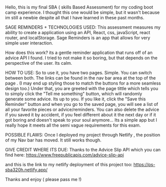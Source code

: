 Hello,  this is my final SBA ( skills Based Assessment) for my coding boot camp experience. I thought this one would be simple, but it wasn't because im still a newbie despite all that I have learned in these past months. 


SAGE REMINDERS + TECHNOLOGIES USED:
This assessment measures my ability to create a application using an API, React, css, javaScript, react router, and localStorage. Sage Reminders is an app that allows for very simple user interaction.

 How does this work? its a gentle reminder application that runs off of an advice API I found. I tried to not make it so boring, but that depends on the perspective of the user. Its calm.

HOW TO USE:
So to use it, you have two pages. Simple. You can switch between both. The links can be found in the nav bar area at the top of the page . (I may end up styling those to match the buttons for a more seamless design  too.) Under that, you are greeted with the page tittle  which tells you to simply click the "Tell me something" button, which will randomly generate some advice. Its up to you. If you like it, click the "Save this Reminder" button and when you go to the saved page, you will see a list of all your favorite pieces or advice/reminders. You can also delete the advice if you saved it by accident, if you feel different about it the next day or if it got boring and doesn't speak to your soul anymore... Its a simple app but I really hope it meets all the semi vague requirements for this exam. 


POSSIBLE FLAWS:
Once I deployed my project through Netlify , the position of my Nav bar has moved. It still works though. 

GIVE CREDIT WHERE ITS DUE:
Thanks to the Advice Slip API which you can find here:
https://www.freepublicapis.com/advice-slip-api

and  this is the link to my netlify deployment of this project too:
https://ps-sba320h.netlify.app/

Thanks and enjoy ( please pass me !)